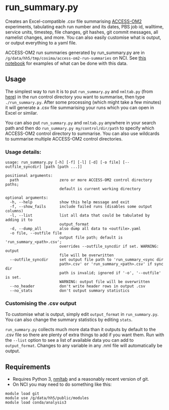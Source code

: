 # run_summary.py

Creates an Excel-compatible .csv file summarising [ACCESS-OM2](https://github.com/OceansAus/access-om2) experiments, tabulating each run number and its dates, PBS job id, walltime, service units, timestep, file changes, git hashes, git commit messages, all namelist changes, and more. You can also easily customise what is output, or output everything to a yaml file. 

ACCESS-OM2 run summaries generated by run_summary.py are in  `/g/data/hh5/tmp/cosima/access-om2-run-summaries` on NCI. See [this notebook](https://github.com/aekiss/notebooks/blob/master/run_summary.ipynb) for examples of what can be done with this data.

## Usage

The simplest way to run it is to put `run_summary.py` and `nmltab.py` (from [here](https://github.com/aekiss/nmltab)) in the run control directory you want to summarise, then type `./run_summary.py`. After some processing (which might take a few minutes) it will generate a .csv file summarising your runs which you can open in Excel or similar.

You can also put `run_summary.py` and `nmltab.py` anywhere in your search path and then do `run_summary.py my/control/dir/path` to specify which ACCESS-OM2 control directory to summarise. You can also use wildcards to summarise multiple ACCESS-OM2 control directories.

### Usage details:
```
usage: run_summary.py [-h] [-f] [-l] [-d] [-o file] [--outfile_syncdir] [path [path ...]]

positional arguments:
  path                  zero or more ACCESS-OM2 control directory paths;
                        default is current working directory

optional arguments:
  -h, --help            show this help message and exit
  -f, --show_fails      include failed runs (disables some output columns)
  -l, --list            list all data that could be tabulated by adding it to
                        output_format
  -d, --dump_all        also dump all data to <outfile>.yaml
  -o file, --outfile file
                        output file path; default is 'run_summary_<path>.csv';
                        overrides --outfile_syncdir if set. WARNING: output
                        file will be overwritten
  --outfile_syncdir     set output file path to 'run_summary_<sync dir
                        path>.csv' or 'run_summary_<path>.csv' if sync dir
                        path is invalid; ignored if '-o', '--outfile' is set.
                        WARNING: output file will be overwritten
  --no_header           don't write header rows in output .csv
  --no_stats            don't output summary statistics
 ```

### Customising the .csv output
To customise what is output, simply edit `output_format` in `run_summary.py`. You can also change the summary statistics by editing `stats`.

`run_summary.py` collects much more data than it outputs by default to the .csv file so there are plenty of extra things to add if you want them. Run with the `--list` option to see a list of available data you can add to `output_format`. Changes to any variable in any .nml file will automatically be output.
  
## Requirements
- Requires Python 3, [nmltab](https://github.com/aekiss/nmltab) and a reasonably recent version of git.
- On NCI you may need to do something like this:
```
module load git
module use /g/data/hh5/public/modules
module load conda/analysis3
```
